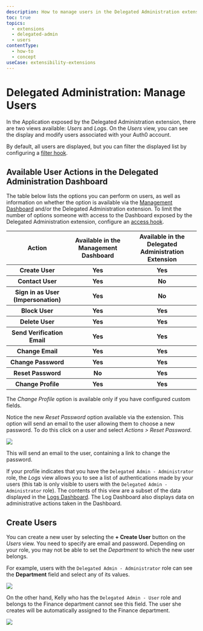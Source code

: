 ```yaml
---
description: How to manage users in the Delegated Administration extension
toc: true
topics:
  - extensions
  - delegated-admin
  - users
contentType:
  - how-to
  - concept
useCase: extensibility-extensions
---
```


# Delegated Administration: Manage Users

In the Application exposed by the Delegated Administration extension, there are two views available: *Users* and *Logs*. On the *Users* view, you can see the display and modify users associated with your Auth0 account.

By default, all users are displayed, but you can filter the displayed list by configuring a [filter hook](/extensions/delegated-admin/v3/hooks/filter).

## Available User Actions in the Delegated Administration Dashboard

The table below lists the options you can perform on users, as well as information on whether the option is available via the [Management Dashboard](${manage_url}/#/) and/or the Delegated Administration extension. To limit the number of options someone with access to the Dashboard exposed by the Delegated Administration extension, configure an [access hook](/extensions/delegated-admin/v3/hooks/access).

<table class="table">
  <tbody>
    <tr>
        <th>Action</th>
        <th> Available in the Management Dashboard </th>
        <th> Available in the Delegated Administration Extension </th>
    </tr>
    <tr>
        <th>Create User</th>
        <th>Yes</th>
        <th>Yes</th>
    </tr>
    <tr>
        <th>Contact User</th>
        <th>Yes</th>
        <th>No</th>
    </tr>
    <tr>
        <th>Sign in as User (Impersonation)</th>
        <th>Yes</th>
        <th>No</th>
    </tr>
    <tr>
        <th>Block User</th>
        <th>Yes</th>
        <th>Yes</th>
    </tr>
    <tr>
        <th>Delete User</th>
        <th>Yes</th>
        <th>Yes</th>
    </tr>
    <tr>
        <th>Send Verification Email</th>
        <th>Yes</th>
        <th>Yes</th>
    </tr>
    <tr>
        <th>Change Email</th>
        <th>Yes</th>
        <th>Yes</th>
    </tr>
    <tr>
        <th>Change Password</th>
        <th>Yes</th>
        <th>Yes</th>
    </tr>
    <tr>
        <th>Reset Password</th>
        <th>No</th>
        <th>Yes</th>
    </tr>
    <tr>
        <th>Change Profile</th>
        <th>Yes</th>
        <th>Yes</th>
    </tr>
  </tbody>
</table>

The *Change Profile* option is available only if you have configured custom fields.

Notice the new *Reset Password* option available via the extension. This option will send an email to the user allowing them to choose a new password. To do this click on a user and select *Actions > Reset Password*.

![](/media/articles/extensions/delegated-admin/reset-pass-01.png)

This will send an email to the user, containing a link to change the password.

If your profile indicates that you have the `Delegated Admin - Administrator` role, the *Logs* view allows you to see a list of authentications made by your users (this tab is only visible to users with the `Delegated Admin - Administrator` role). The contents of this view are a subset of the data displayed in the [Logs Dashboard](${manage_url}/#/logs). The Log Dashboard also displays data on administrative actions taken in the Dashboard.

## Create Users

You can create a new user by selecting the **+ Create User** button on the *Users* view. You need to specify are email and password. Depending on your role, you may not be able to set the *Department* to which the new user belongs.

For example, users with the `Delegated Admin - Administrator` role can see the **Department** field and select any of its values.

![](/media/articles/extensions/delegated-admin/create-user-admin.png)

On the other hand, Kelly who has the `Delegated Admin - User` role and belongs to the Finance department cannot see this field. The user she creates will be automatically assigned to the Finance department.

![](/media/articles/extensions/delegated-admin/create-user-kelly.png)
